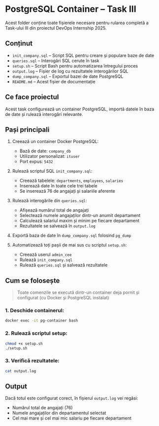 # PostgreSQL Container – Task III

Acest folder conține toate fișierele necesare pentru rularea completă a Task-ului III din proiectul DevOps Internship 2025.

## Conținut

- `init_company.sql` – Script SQL pentru creare și populare baze de date
- `queries.sql` – Interogări SQL cerute în task
- `setup.sh` – Script Bash pentru automatizarea întregului proces
- `output.log` – Fișier de log cu rezultatele interogărilor SQL
- `dump_company.sql` – Exportul bazei de date PostgreSQL
- `README.md` – Acest fișier de documentație

## Ce face proiectul

Acest task configurează un container PostgreSQL, importă datele în baza de date și rulează interogări relevante.

## Pași principali

1. Creează un container Docker PostgreSQL:
   - Bază de date: `company_db`
   - Utilizator personalizat: `ituser`
   - Port expus: `5432`

2. Rulează scriptul SQL `init_company.sql`:
   - Creează tabelele: `departments`, `employees`, `salaries`
   - Inserează date în toate cele trei tabele
   - Se inserează 76 de angajați și salariile aferente

3. Rulează interogările din `queries.sql`:
   - Afișează numărul total de angajați
   - Selectează numele angajaților dintr-un anumit departament
   - Calculează salariul maxim și minim pe fiecare departament
   - Rezultatele se salvează în `output.log`

4. Exportă baza de date în `dump_company.sql` folosind `pg_dump`

5. Automatizează toți pașii de mai sus cu scriptul `setup.sh`:
   - Creează userul `admin_cee`
   - Rulează `init_company.sql`
   - Rulează `queries.sql` și salvează rezultatele

## Cum se folosește

> Toate comenzile se execută dintr-un container deja pornit și configurat (cu Docker și PostgreSQL instalat)

### 1. Deschide containerul:
```bash
docker exec -it pg-container bash
```

### 2. Rulează scriptul setup:
```bash
chmod +x setup.sh
./setup.sh
```

### 3. Verifică rezultatele:
```bash
cat output.log
```

## Output

Dacă totul este configurat corect, în fișierul `output.log` vei regăsi:
- Numărul total de angajați (76)
- Numele angajaților din departamentul selectat
- Cel mai mare și cel mai mic salariu pe fiecare departament




